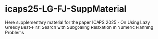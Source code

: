 # icaps25-LG-FJ-SuppMaterial

Here supplementary material for the paper ICAPS 2025 - On Using Lazy Greedy Best-First Search with Subgoaling Relaxation in Numeric Planning Problems
